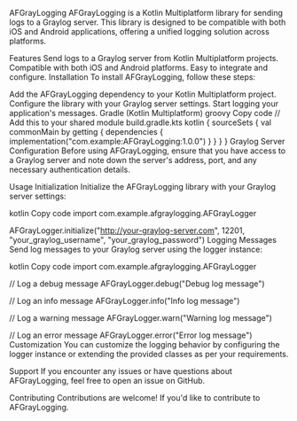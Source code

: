 AFGrayLogging
AFGrayLogging is a Kotlin Multiplatform library for sending logs to a Graylog server. This library is designed to be compatible with both iOS and Android applications, offering a unified logging solution across platforms.

Features
Send logs to a Graylog server from Kotlin Multiplatform projects.
Compatible with both iOS and Android platforms.
Easy to integrate and configure.
Installation
To install AFGrayLogging, follow these steps:

Add the AFGrayLogging dependency to your Kotlin Multiplatform project.
Configure the library with your Graylog server settings.
Start logging your application's messages.
Gradle (Kotlin Multiplatform)
groovy
Copy code
// Add this to your shared module build.gradle.kts
kotlin {
    sourceSets {
        val commonMain by getting {
            dependencies {
                implementation("com.example:AFGrayLogging:1.0.0")
            }
        }
    }
}
Graylog Server Configuration
Before using AFGrayLogging, ensure that you have access to a Graylog server and note down the server's address, port, and any necessary authentication details.

Usage
Initialization
Initialize the AFGrayLogging library with your Graylog server settings:

kotlin
Copy code
import com.example.afgraylogging.AFGrayLogger

AFGrayLogger.initialize("http://your-graylog-server.com", 12201, "your_graylog_username", "your_graylog_password")
Logging Messages
Send log messages to your Graylog server using the logger instance:

kotlin
Copy code
import com.example.afgraylogging.AFGrayLogger

// Log a debug message
AFGrayLogger.debug("Debug log message")

// Log an info message
AFGrayLogger.info("Info log message")

// Log a warning message
AFGrayLogger.warn("Warning log message")

// Log an error message
AFGrayLogger.error("Error log message")
Customization
You can customize the logging behavior by configuring the logger instance or extending the provided classes as per your requirements.

Support
If you encounter any issues or have questions about AFGrayLogging, feel free to open an issue on GitHub.

Contributing
Contributions are welcome! If you'd like to contribute to AFGrayLogging.

